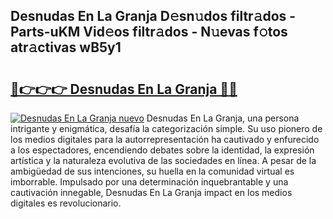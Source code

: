 ## Desnudas En La Granja D𝚎sn𝚞dos filtr𝚊dos - Parts-uKM Vid𝚎os filtr𝚊dos - N𝚞evas f𝚘tos atr𝚊ctivas wB5y1

# <h2><a href="http://mb92842.tromn.icu/?c=Desnudas+En+La+Granja">🔗👉👉👉 Desnudas En La Granja 🔗🔗</a></h2>

[![Desnudas En La Granja nuevo](https://i.imgur.com/pEAQMta.gif)](http://mb92842.tromn.icu/?c=Desnudas+En+La+Granja)
Desnudas En La Granja, una persona intrigante y enigmática, desafía la categorización simple. Su uso pionero de los medios digitales para la autorrepresentación ha cautivado y enfurecido a los espectadores, encendiendo debates sobre la identidad, la expresión artística y la naturaleza evolutiva de las sociedades en línea. A pesar de la ambigüedad de sus intenciones, su huella en la comunidad virtual es imborrable. Impulsado por una determinación inquebrantable y una cautivación innegable, Desnudas En La Granja impact en los medios digitales es revolucionario.
